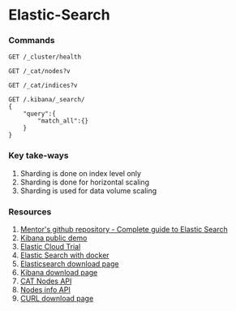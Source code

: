 # Elastic-Search

### Commands

```
GET /_cluster/health

GET /_cat/nodes?v

GET /_cat/indices?v

GET /.kibana/_search/
{
    "query":{
        "match_all":{}
    }
}
```

### Key take-ways
1. Sharding is done on index level only
2. Sharding is done for horizontal scaling
3. Sharding is used for data volume scaling
### Resources
1. [Mentor's github repository - Complete guide to Elastic Search](https://github.com/codingexplained/complete-guide-to-elasticsearch)
2. [Kibana public demo](https://demo.elastic.co/app/dashboards#/view/welcome_dashboard)
3. [Elastic Cloud Trial](https://info.elastic.co/elasticsearch-service-trial-course.html)
4. [Elastic Search with docker](https://www.elastic.co/guide/en/elasticsearch/reference/current/docker.html)
5. [Elasticsearch download page](https://www.elastic.co/downloads/elasticsearch)
6. [Kibana download page](https://www.elastic.co/downloads/kibana)
7. [CAT Nodes API](https://www.elastic.co/guide/en/elasticsearch/reference/current/cat-nodes.html)
8. [Nodes info API](https://www.elastic.co/guide/en/elasticsearch/reference/current/cluster-nodes-info.html)
9. [CURL download page](https://www.elastic.co/guide/en/elasticsearch/reference/current/cluster-nodes-info.html)



